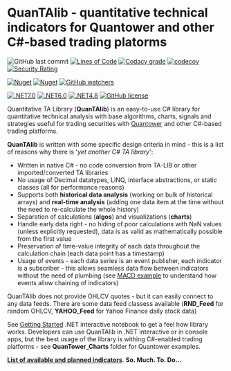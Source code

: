 # QuanTAlib - quantitative technical indicators for Quantower and other C#-based trading platorms

![GitHub last commit](https://img.shields.io/github/last-commit/mihakralj/QuanTAlib)
[![Lines of Code](https://sonarcloud.io/api/project_badges/measure?project=mihakralj_QuanTAlib&metric=ncloc?style=flat-square)](https://sonarcloud.io/summary/overall?id=mihakralj_QuanTAlib)
[![Codacy grade](https://img.shields.io/codacy/grade/b1f9109222234c87bce45f1fd4c63aee?style=flat-square)](https://app.codacy.com/gh/mihakralj/QuanTAlib/dashboard)
[![codecov](https://codecov.io/gh/mihakralj/QuanTAlib/branch/main/graph/badge.svg?style=flat-square&token=YNMJRGKMTJ?style=flat-square)](https://codecov.io/gh/mihakralj/QuanTAlib)
[![Security Rating](https://sonarcloud.io/api/project_badges/measure?project=mihakralj_QuanTAlib&metric=security_rating?style=flat-square)](https://sonarcloud.io/summary/new_code?id=mihakralj_QuanTAlib)

[![Nuget](https://img.shields.io/nuget/v/QuanTAlib?style=flat-square)](https://www.nuget.org/packages/QuanTAlib/)
[![Nuget](https://img.shields.io/nuget/dt/QuanTAlib?style=flat-square)](https://www.nuget.org/packages/QuanTAlib/)
[![GitHub watchers](https://img.shields.io/github/watchers/mihakralj/QuanTAlib?style=flat-square)](https://github.com/mihakralj/QuanTAlib/watchers)

[![.NET7.0](https://img.shields.io/badge/.NET-7.0-yellow?style=flat-square)](https://dotnet.microsoft.com/en-us/download/dotnet/7.0)
[![.NET6.0](https://img.shields.io/badge/.NET-6.0-blue?style=flat-square)](https://dotnet.microsoft.com/en-us/download/dotnet/6.0)
[![.NET4.8](https://img.shields.io/badge/.NET-4.8-blue?style=flat-square)](https://dotnet.microsoft.com/en-us/download/dotnet-framework/net48)
[![GitHub license](https://img.shields.io/github/license/mihakralj/QuanTAlib?style=flat-square)](Docs/LICENSE)


Quantitative TA Library (**QuanTAlib**) is an easy-to-use C# library for quantitative technical analysis with base algorithms, charts, signals and strategies useful for trading securities with [Quantower](https://www.quantower.com/) and other C#-based trading platforms.

**QuanTAlib** is written with some specific design criteria in mind - this is a list of reasons why there is '_yet another C# TA library_':

- Written in native C# - no code conversion from TA-LIB or other imported/converted TA libraries
- No usage of Decimal datatypes, LINQ, interface abstractions, or static classes (all for performance reasons)
- Supports both **historical data analysis** (working on bulk of historical arrays) and **real-time analysis** (adding one data item at the time without the need to re-calculate the whole history)
- Separation of calculations (**algos**) and visualizations (**charts**)
- Handle early data right - no hiding of poor calculations with NaN values (unless explicitly requested), data is as valid as mathematically possible from the first value
- Preservation of time-value integrity of each data throughout the calculation chain (each data point has a timestamp)
- Usage of events - each data series is an event publisher, each indicator is a subscriber - this allows seamless data flow between indicators without the need of plumbing (see [MACD example](https://github.com/mihakralj/QuanTAlib/blob/main/Docs/macd_example.ipynb) to understand how events allow chaining of indicators)

QuanTAlib does not provide OHLCV quotes - but it can easily connect to any data feeds. There are some data feed classess
available (**RND_Feed** for random OHLCV, **YAHOO_Feed** for Yahoo Finance daily stock data)

See [Getting Started](https://github.com/mihakralj/QuanTAlib/blob/main/Docs/getting_started.ipynb) .NET interactive notebook to get a feel how library works. Developers can use QuanTAlib in .NET interactive or in console apps, but the best
usage of the library is withing C#-enabled trading platforms - see **QuanTower_Charts** folder for Quantower examples.

[**List of available and planned indicators**](https://github.com/mihakralj/QuanTAlib/blob/main/Docs/coverage.md). **So. Much. To. Do...**
